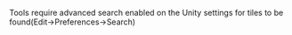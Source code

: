 Tools require advanced search enabled on the Unity settings for tiles to be found(Edit->Preferences->Search)
